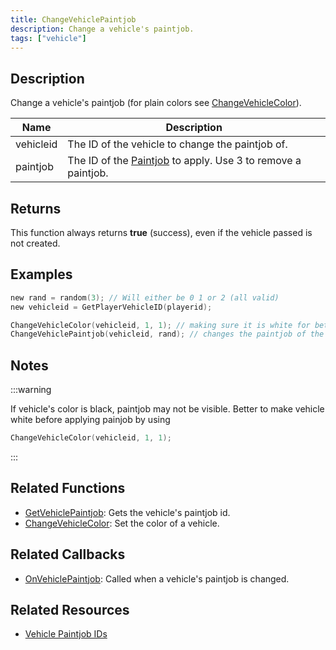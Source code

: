 ```yaml
---
title: ChangeVehiclePaintjob
description: Change a vehicle's paintjob.
tags: ["vehicle"]
---
```


## Description

Change a vehicle's paintjob (for plain colors see [ChangeVehicleColor](ChangeVehicleColor)).

| Name      | Description                                                                            |
| --------- | -------------------------------------------------------------------------------------- |
| vehicleid | The ID of the vehicle to change the paintjob of.                                       |
| paintjob  | The ID of the [Paintjob](../resources/paintjobs) to apply. Use 3 to remove a paintjob. |

## Returns

This function always returns **true** (success), even if the vehicle passed is not created.

## Examples

```c
new rand = random(3); // Will either be 0 1 or 2 (all valid)
new vehicleid = GetPlayerVehicleID(playerid);

ChangeVehicleColor(vehicleid, 1, 1); // making sure it is white for better result
ChangeVehiclePaintjob(vehicleid, rand); // changes the paintjob of the player's current vehicle to a random one
```

## Notes

:::warning

If vehicle's color is black, paintjob may not be visible. Better to make vehicle white before applying painjob by using

```c
ChangeVehicleColor(vehicleid, 1, 1);
```

:::

## Related Functions

- [GetVehiclePaintjob](GetVehiclePaintjob): Gets the vehicle's paintjob id.
- [ChangeVehicleColor](ChangeVehicleColor): Set the color of a vehicle.

## Related Callbacks

- [OnVehiclePaintjob](../callbacks/OnVehiclePaintjob): Called when a vehicle's paintjob is changed.

## Related Resources

- [Vehicle Paintjob IDs](../resources/paintjobs)
